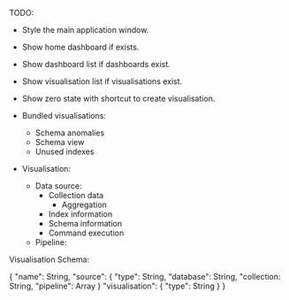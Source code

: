TODO:

- Style the main application window.
- Show home dashboard if exists.
- Show dashboard list if dashboards exist.
- Show visualisation list if visualisations exist.
- Show zero state with shortcut to create visualisation.

- Bundled visualisations:
  - Schema anomalies
  - Schema view
  - Unused indexes

- Visualisation:
  - Data source:
    - Collection data
      - Aggregation
    - Index information
    - Schema information
    - Command execution
  - Pipeline:

Visualisation Schema:

{
  "name": String,
  "source": {
    "type": String,
    "database": <Optional>String,
    "collection: <Optional>String,
    "pipeline": <Optional>Array
  }
  "visualisation": {
    "type": String
  }
}
